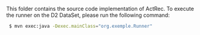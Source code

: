 This folder contains the source code implementation of ActRec. To execute the runner on the D2 DataSet, please run the following command:

 ```sh 
  $ mvn exec:java -Dexec.mainClass="org.exemple.Runner" 
 ```
